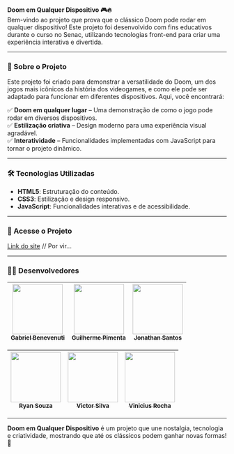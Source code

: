 **Doom em Qualquer Dispositivo 🎮🔥**  
Bem-vindo ao projeto que prova que o clássico Doom pode rodar em qualquer dispositivo! Este projeto foi desenvolvido com fins educativos durante o curso no Senac, utilizando tecnologias front-end para criar uma experiência interativa e divertida.

---

### 📌 Sobre o Projeto  
Este projeto foi criado para demonstrar a versatilidade do Doom, um dos jogos mais icônicos da história dos videogames, e como ele pode ser adaptado para funcionar em diferentes dispositivos. Aqui, você encontrará:  

✅ **Doom em qualquer lugar** – Uma demonstração de como o jogo pode rodar em diversos dispositivos.  
✅ **Estilização criativa** – Design moderno para uma experiência visual agradável.  
✅ **Interatividade** – Funcionalidades implementadas com JavaScript para tornar o projeto dinâmico.  

---

### 🛠️ Tecnologias Utilizadas  
- **HTML5**: Estruturação do conteúdo.  
- **CSS3**: Estilização e design responsivo.  
- **JavaScript**: Funcionalidades interativas e de acessibilidade.  

---

### 🔗 Acesse o Projeto  
[Link do site](#) // Por vir...  

---

### 👨‍💻 Desenvolvedores  

| [<img loading="lazy" src="https://avatars.githubusercontent.com/u/201174153?v=4" width=115><br><sub>Gabriel Benevenuti</sub>](https://github.com/GabrielRnuto) |  [<img loading="lazy" src="https://avatars.githubusercontent.com/u/00000000?v=4" width=115><br><sub>Guilherme Pimenta</sub>](https://github.com/) |  [<img loading="lazy" src="https://avatars.githubusercontent.com/u/57300906?v=4" width=115><br><sub> Jonathan Santos </sub>](https://github.com/jtn-san) |
| :---: | :---: | :---: |

| [<img loading="lazy" src="https://avatars.githubusercontent.com/u/131829034?v=4" width=115><br><sub> Ryan Souza</sub>](https://github.com/SouRyan) |  [<img loading="lazy" src="https://avatars.githubusercontent.com/u/115126869?v=4" width=115><br><sub>Victor Silva</sub>](https://github.com/vickfly) |  [<img loading="lazy" src="https://avatars.githubusercontent.com/u/201171562?v=4" width=115><br><sub>Vinicius Rocha </sub>](https://github.com/ViniCrDev) |
| :---: | :---: | :---: |

---

**Doom em Qualquer Dispositivo** é um projeto que une nostalgia, tecnologia e criatividade, mostrando que até os clássicos podem ganhar novas formas! 🚀
